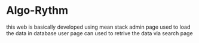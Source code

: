 # Algo-Rythm
this web is basically developed using mean stack
admin page used to load the data in database
user page can used to retrive the data via search page
